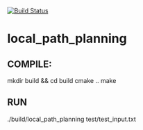 [![Build Status](https://travis-ci.org/orionyukunlin/local_path_planning.svg?branch=master)](https://travis-ci.org/orionyukunlin/local_path_planning)
# local_path_planning
## COMPILE:
mkdir build && cd build
cmake ..
make

## RUN
./build/local_path_planning test/test_input.txt
